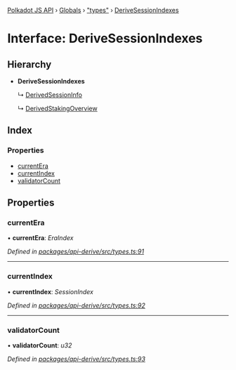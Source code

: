 [Polkadot JS API](../README.md) › [Globals](../globals.md) › ["types"](../modules/_types_.md) › [DeriveSessionIndexes](_types_.derivesessionindexes.md)

# Interface: DeriveSessionIndexes

## Hierarchy

* **DeriveSessionIndexes**

  ↳ [DerivedSessionInfo](_types_.derivedsessioninfo.md)

  ↳ [DerivedStakingOverview](_types_.derivedstakingoverview.md)

## Index

### Properties

* [currentEra](_types_.derivesessionindexes.md#currentera)
* [currentIndex](_types_.derivesessionindexes.md#currentindex)
* [validatorCount](_types_.derivesessionindexes.md#validatorcount)

## Properties

###  currentEra

• **currentEra**: *EraIndex*

*Defined in [packages/api-derive/src/types.ts:91](https://github.com/polkadot-js/api/blob/8ed2bda3a8/packages/api-derive/src/types.ts#L91)*

___

###  currentIndex

• **currentIndex**: *SessionIndex*

*Defined in [packages/api-derive/src/types.ts:92](https://github.com/polkadot-js/api/blob/8ed2bda3a8/packages/api-derive/src/types.ts#L92)*

___

###  validatorCount

• **validatorCount**: *u32*

*Defined in [packages/api-derive/src/types.ts:93](https://github.com/polkadot-js/api/blob/8ed2bda3a8/packages/api-derive/src/types.ts#L93)*
